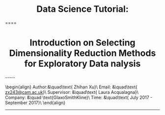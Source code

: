 <a id="top"></a>
<center><h1>Data Science Tutorial:</h1></center>
====
<center><h1>Introduction on Selecting Dimensionality Reduction Methods for Exploratory Data nalysis</h1></center>
-----

\begin{align}
 Author:&\quad\text{ Zhihan Xu}\\
 Email: &\quad\text{ zx243@cam.ac.uk}\\
 Supervisor: &\quad\text{ Laura Acqualagna}\\
 Company: &\quad \text{GlaxoSmithKline}\\
 Time: &\quad\text{ July 2017 - September 2017}\\
 \end{align}
 * * *
